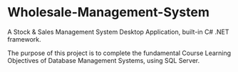 # Wholesale-Management-System

A Stock &amp; Sales Management System Desktop Application, built-in C# .NET framework.

The purpose of this project is to complete the fundamental Course Learning Objectives of Database Management Systems, using SQL Server.